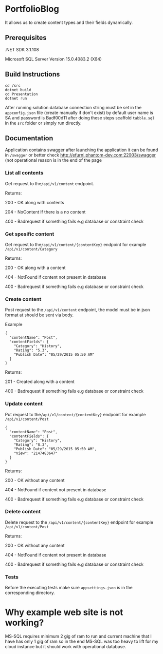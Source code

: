 # PortfolioBlog
It allows us to create content types and their fields dynamically.

## Prerequisites

.NET SDK 3.1.108

Microsoft SQL Server Version 15.0.4083.2 (X64)

## Build Instructions

```
cd /src
dotnet build
cd Presentation
dotnet run 
```
After running solution database connection string must be set in the `appconfig.json` file (create manually if don't exist) by default user name is SA and password is Badf00d11 after doing these steps scaffold `tabble.sql` in the `src` folder or simply run directly.

## Documentation
Application contains swagger after launching the application it can be found in `/swagger` or better check http://efurni.phantom-dev.com:22003/swagger (not operational reason is in the end of the page

### List all contents
Get request to the`/api/v1/content` endpoint.

Returns: 

200 - OK along with contents

204 - NoContent If there is a no content

400 - Badrequest if something fails e.g database or constraint check

### Get spesific content
Get request to the`/api/v1/content/{contentKey}` endpoint for example `/api/v1/content/Category`

Returns: 

200 - OK along with a content

404 - NotFound if content not present in database

400 - Badrequest if something fails e.g database or constraint check

### Create content
Post request to the `/api/v1/content` endpoint, the model must be in json format at should be sent via body.

Example
```
{
  "contentName": "Post",
  "contentFields": {
    "Category": "History",
    "Rating": "5.3",
    "Publish Date": "05/29/2015 05:50 AM"
  }
}
```
Returns: 

201 - Created along with a content

400 - Badrequest if something fails e.g database or constraint check

### Update content
Put request to the`/api/v1/content/{contentKey}` endpoint for example `/api/v1/content/Post`
```
{
  "contentName": "Post",
  "contentFields": {
    "Category": "History",
    "Rating": "8.3",
    "Publish Date": "05/29/2015 05:50 AM",
    "View": "2147483647"
  }
}
```

Returns: 

200 - OK without any content

404 - NotFound if content not present in database

400 - Badrequest if something fails e.g database or constraint check

### Delete content
Delete request to the `/api/v1/content/{contentKey}` endpoint for example `/api/v1/content/Post`

Returns: 

200 - OK without any content

404 - NotFound if content not present in database

400 - Badrequest if something fails e.g database or constraint check

### Tests
Before the executing tests make sure `appsettings.json` is in the corresponding directory.

# Why example web site is not working?
MS-SQL requires minimum 2 gig of ram to run and current machine that I have has only 1 gig of ram so in the end MS-SQL was too heavy to lift for my cloud instance but it should work with operational database.  

